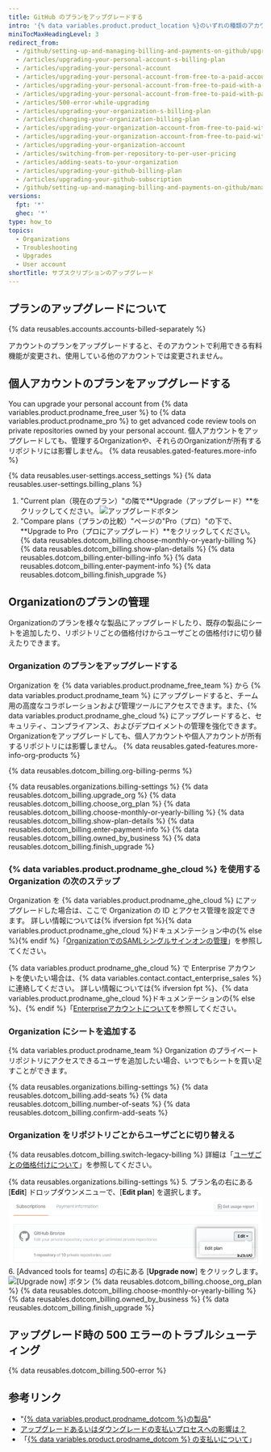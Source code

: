 ```yaml
---
title: GitHub のプランをアップグレードする
intro: '{% data variables.product.product_location %}のいずれの種類のアカウントでも、いつでもプランをアップグレードできます。'
miniTocMaxHeadingLevel: 3
redirect_from:
  - /github/setting-up-and-managing-billing-and-payments-on-github/upgrading-your-github-subscription
  - /articles/upgrading-your-personal-account-s-billing-plan
  - /articles/upgrading-your-personal-account
  - /articles/upgrading-your-personal-account-from-free-to-a-paid-account
  - /articles/upgrading-your-personal-account-from-free-to-paid-with-a-credit-card
  - /articles/upgrading-your-personal-account-from-free-to-paid-with-paypal
  - /articles/500-error-while-upgrading
  - /articles/upgrading-your-organization-s-billing-plan
  - /articles/changing-your-organization-billing-plan
  - /articles/upgrading-your-organization-account-from-free-to-paid-with-a-credit-card
  - /articles/upgrading-your-organization-account-from-free-to-paid-with-paypal
  - /articles/upgrading-your-organization-account
  - /articles/switching-from-per-repository-to-per-user-pricing
  - /articles/adding-seats-to-your-organization
  - /articles/upgrading-your-github-billing-plan
  - /articles/upgrading-your-github-subscription
  - /github/setting-up-and-managing-billing-and-payments-on-github/managing-billing-for-your-github-account/upgrading-your-github-subscription
versions:
  fpt: '*'
  ghec: '*'
type: how_to
topics:
  - Organizations
  - Troubleshooting
  - Upgrades
  - User account
shortTitle: サブスクリプションのアップグレード
---
```


## プランのアップグレードについて

{% data reusables.accounts.accounts-billed-separately %}

アカウントのプランをアップグレードすると、そのアカウントで利用できる有料機能が変更され、使用している他のアカウントでは変更されません。

## 個人アカウントのプランをアップグレードする

You can upgrade your personal account from {% data variables.product.prodname_free_user %} to {% data variables.product.prodname_pro %} to get advanced code review tools on private repositories owned by your personal account. 個人アカウントをアップグレードしても、管理するOrganizationや、それらのOrganizationが所有するリポジトリには影響しません。 {% data reusables.gated-features.more-info %}

{% data reusables.user-settings.access_settings %}
{% data reusables.user-settings.billing_plans %}
1. "Current plan（現在のプラン）"の隣で**Upgrade（アップグレード）**をクリックしてください。 ![アップグレードボタン](/assets/images/help/billing/settings_billing_user_upgrade.png)
2. "Compare plans（プランの比較）"ページの"Pro（プロ）"の下で、**Upgrade to Pro（プロにアップグレード）**をクリックしてください。
{% data reusables.dotcom_billing.choose-monthly-or-yearly-billing %}
{% data reusables.dotcom_billing.show-plan-details %}
{% data reusables.dotcom_billing.enter-billing-info %}
{% data reusables.dotcom_billing.enter-payment-info %}
{% data reusables.dotcom_billing.finish_upgrade %}

## Organizationのプランの管理

Organizationのプランを様々な製品にアップグレードしたり、既存の製品にシートを追加したり、リポジトリごとの価格付けからユーザごとの価格付けに切り替えたりできます。

### Organization のプランをアップグレードする

Organization を {% data variables.product.prodname_free_team %} から {% data variables.product.prodname_team %} にアップグレードすると、チーム用の高度なコラボレーションおよび管理ツールにアクセスできます。また、{% data variables.product.prodname_ghe_cloud %} にアップグレードすると、セキュリティ、コンプライアンス、およびデプロイメントの管理を強化できます。 Organizationをアップグレードしても、個人アカウントや個人アカウントが所有するリポジトリには影響しません。 {% data reusables.gated-features.more-info-org-products %}

{% data reusables.dotcom_billing.org-billing-perms %}

{% data reusables.organizations.billing-settings %}
{% data reusables.dotcom_billing.upgrade_org %}
{% data reusables.dotcom_billing.choose_org_plan %}
{% data reusables.dotcom_billing.choose-monthly-or-yearly-billing %}
{% data reusables.dotcom_billing.show-plan-details %}
{% data reusables.dotcom_billing.enter-payment-info %}
{% data reusables.dotcom_billing.owned_by_business %}
{% data reusables.dotcom_billing.finish_upgrade %}

### {% data variables.product.prodname_ghe_cloud %} を使用する Organization の次のステップ

Organization を {% data variables.product.prodname_ghe_cloud %} にアップグレードした場合は、ここで Organization の ID とアクセス管理を設定できます。 詳しい情報については{% ifversion fpt %}{% data variables.product.prodname_ghe_cloud %}ドキュメンテーション中の{% else %}{% endif %}「[OrganizationでのSAMLシングルサインオンの管理](/enterprise-cloud@latest/organizations/managing-saml-single-sign-on-for-your-organization)」を参照してください。

{% data variables.product.prodname_ghe_cloud %} で Enterprise アカウントを使いたい場合は、{% data variables.contact.contact_enterprise_sales %} に連絡してください。 詳しい情報については{% ifversion fpt %}、{% data variables.product.prodname_ghe_cloud %}ドキュメンテーションの{% else %}、{% endif %}「[Enterpriseアカウントについて](/enterprise-cloud@latest/admin/overview/about-enterprise-accounts)を参照してください。

### Organization にシートを追加する

{% data variables.product.prodname_team %} Organization のプライベートリポジトリにアクセスできるユーザを追加したい場合、いつでもシートを買い足すことができます。

{% data reusables.organizations.billing-settings %}
{% data reusables.dotcom_billing.add-seats %}
{% data reusables.dotcom_billing.number-of-seats %}
{% data reusables.dotcom_billing.confirm-add-seats %}

### Organization をリポジトリごとからユーザごとに切り替える

{% data reusables.dotcom_billing.switch-legacy-billing %} 詳細は「[ユーザごとの価格付けについて](/articles/about-per-user-pricing)」を参照してください。

{% data reusables.organizations.billing-settings %}
5. プラン名の右にある [**Edit**] ドロップダウンメニューで、[**Edit plan**] を選択します。 ![[Edit] ドロップダウンメニュー](/assets/images/help/billing/per-user-upgrade-button.png)
6. [Advanced tools for teams] の右にある [**Upgrade now**] をクリックします。 ![[Upgrade now] ボタン](/assets/images/help/billing/per-user-upgrade-now-button.png)
{% data reusables.dotcom_billing.choose_org_plan %}
{% data reusables.dotcom_billing.choose-monthly-or-yearly-billing %}
{% data reusables.dotcom_billing.owned_by_business %}
{% data reusables.dotcom_billing.finish_upgrade %}

## アップグレード時の 500 エラーのトラブルシューティング

{% data reusables.dotcom_billing.500-error %}

## 参考リンク

- "[{% data variables.product.prodname_dotcom %}の製品](/articles/github-s-products)"
- [アップグレードあるいはダウングレードの支払いプロセスへの影響は？](/articles/how-does-upgrading-or-downgrading-affect-the-billing-process)
- 「[{% data variables.product.prodname_dotcom %} の支払いについて](/articles/about-billing-on-github)」
